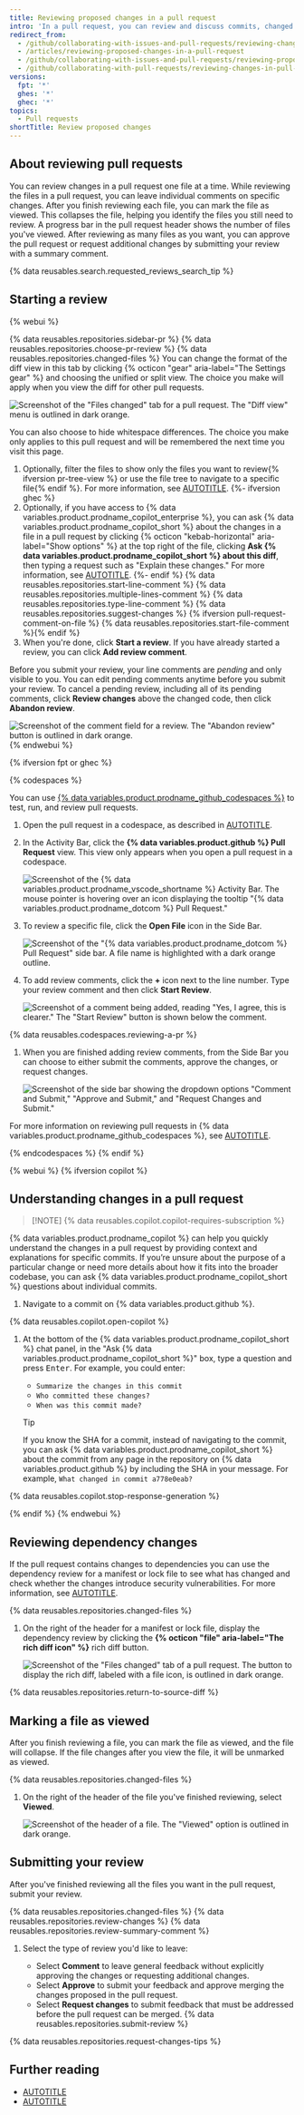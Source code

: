 ```yaml
---
title: Reviewing proposed changes in a pull request
intro: 'In a pull request, you can review and discuss commits, changed files, and the differences (or "diff") between the files in the base and compare branches.'
redirect_from:
  - /github/collaborating-with-issues-and-pull-requests/reviewing-changes-in-pull-requests/reviewing-proposed-changes-in-a-pull-request
  - /articles/reviewing-proposed-changes-in-a-pull-request
  - /github/collaborating-with-issues-and-pull-requests/reviewing-proposed-changes-in-a-pull-request
  - /github/collaborating-with-pull-requests/reviewing-changes-in-pull-requests/reviewing-proposed-changes-in-a-pull-request
versions:
  fpt: '*'
  ghes: '*'
  ghec: '*'
topics:
  - Pull requests
shortTitle: Review proposed changes
---
```

## About reviewing pull requests

You can review changes in a pull request one file at a time. While reviewing the files in a pull request, you can leave individual comments on specific changes. After you finish reviewing each file, you can mark the file as viewed. This collapses the file, helping you identify the files you still need to review. A progress bar in the pull request header shows the number of files you've viewed. After reviewing as many files as you want, you can approve the pull request or request additional changes by submitting your review with a summary comment.

{% data reusables.search.requested_reviews_search_tip %}

## Starting a review

{% webui %}

{% data reusables.repositories.sidebar-pr %}
{% data reusables.repositories.choose-pr-review %}
{% data reusables.repositories.changed-files %}
You can change the format of the diff view in this tab by clicking {% octicon "gear" aria-label="The Settings gear" %} and choosing the unified or split view. The choice you make will apply when you view the diff for other pull requests.

   ![Screenshot of the "Files changed" tab for a pull request. The "Diff view" menu is outlined in dark orange.](/assets/images/help/pull_requests/diff-settings-menu.png)

   You can also choose to hide whitespace differences. The choice you make only applies to this pull request and will be remembered the next time you visit this page.
1. Optionally, filter the files to show only the files you want to review{% ifversion pr-tree-view %} or use the file tree to navigate to a specific file{% endif %}. For more information, see [AUTOTITLE](/pull-requests/collaborating-with-pull-requests/reviewing-changes-in-pull-requests/filtering-files-in-a-pull-request).
{%- ifversion ghec %}
1. Optionally, if you have access to {% data variables.product.prodname_copilot_enterprise %}, you can ask {% data variables.product.prodname_copilot_short %} about the changes in a file in a pull request by clicking {% octicon "kebab-horizontal" aria-label="Show options" %} at the top right of the file, clicking **Ask {% data variables.product.prodname_copilot_short %} about this diff**, then typing a request such as "Explain these changes." For more information, see [AUTOTITLE](/enterprise-cloud@latest/copilot/github-copilot-chat/copilot-chat-in-github/using-github-copilot-chat-in-githubcom#asking-questions-about-a-specific-pull-request).
{%- endif %}
{% data reusables.repositories.start-line-comment %}
{% data reusables.repositories.multiple-lines-comment %}
{% data reusables.repositories.type-line-comment %}
{% data reusables.repositories.suggest-changes %}
{% ifversion pull-request-comment-on-file %}
{% data reusables.repositories.start-file-comment %}{% endif %}
1. When you're done, click **Start a review**. If you have already started a review, you can click **Add review comment**.

Before you submit your review, your line comments are _pending_ and only visible to you. You can edit pending comments anytime before you submit your review. To cancel a pending review, including all of its pending comments, click **Review changes** above the changed code, then click **Abandon review**.

![Screenshot of the comment field for a review. The "Abandon review" button is outlined in dark orange.](/assets/images/help/pull_requests/abandon-review-button.png)
{% endwebui %}

{% ifversion fpt or ghec %}

{% codespaces %}

You can use [{% data variables.product.prodname_github_codespaces %}](/codespaces/overview) to test, run, and review pull requests.

1. Open the pull request in a codespace, as described in [AUTOTITLE](/codespaces/developing-in-codespaces/using-github-codespaces-for-pull-requests#opening-a-pull-request-in-codespaces).
1. In the Activity Bar, click the **{% data variables.product.github %} Pull Request** view. This view only appears when you open a pull request in a codespace.

   ![Screenshot of the {% data variables.product.prodname_vscode_shortname %} Activity Bar. The mouse pointer is hovering over an icon displaying the tooltip "{% data variables.product.prodname_dotcom %} Pull Request."](/assets/images/help/codespaces/github-pr-view.png)

1. To review a specific file, click the **Open File** icon in the Side Bar.

   ![Screenshot of the "{% data variables.product.prodname_dotcom %} Pull Request" side bar. A file name is highlighted with a dark orange outline.](/assets/images/help/codespaces/changes-in-files.png)

1. To add review comments, click the **+** icon next to the line number. Type your review comment and then click **Start Review**.

   ![Screenshot of a comment being added, reading "Yes, I agree, this is clearer." The "Start Review" button is shown below the comment.](/assets/images/help/codespaces/start-review.png)

{% data reusables.codespaces.reviewing-a-pr %}

1. When you are finished adding review comments, from the Side Bar you can choose to either submit the comments, approve the changes, or request changes.

   ![Screenshot of the side bar showing the dropdown options "Comment and Submit," "Approve and Submit," and "Request Changes and Submit."](/assets/images/help/codespaces/submit-review.png)

For more information on reviewing pull requests in {% data variables.product.prodname_github_codespaces %}, see [AUTOTITLE](/codespaces/developing-in-codespaces/using-github-codespaces-for-pull-requests).

{% endcodespaces %}
{% endif %}

{% webui %}
{% ifversion copilot %}

## Understanding changes in a pull request

> [!NOTE] {% data reusables.copilot.copilot-requires-subscription %}

{% data variables.product.prodname_copilot %} can help you quickly understand the changes in a pull request by providing context and explanations for specific commits. If you’re unsure about the purpose of a particular change or need more details about how it fits into the broader codebase, you can ask {% data variables.product.prodname_copilot_short %} questions about individual commits.

1. Navigate to a commit on {% data variables.product.github %}.

{% data reusables.copilot.open-copilot %}

1. At the bottom of the {% data variables.product.prodname_copilot_short %} chat panel, in the "Ask {% data variables.product.prodname_copilot_short %}" box, type a question and press <kbd>Enter</kbd>. For example, you could enter:

   * `Summarize the changes in this commit`
   * `Who committed these changes?`
   * `When was this commit made?`

   > [!TIP]
   > If you know the SHA for a commit, instead of navigating to the commit, you can ask {% data variables.product.prodname_copilot_short %} about the commit from any page in the repository on {% data variables.product.github %} by including the SHA in your message. For example, `What changed in commit a778e0eab?`

{% data reusables.copilot.stop-response-generation %}

{% endif %}
{% endwebui %}

## Reviewing dependency changes

If the pull request contains changes to dependencies you can use the dependency review for a manifest or lock file to see what has changed and check whether the changes introduce security vulnerabilities. For more information, see [AUTOTITLE](/pull-requests/collaborating-with-pull-requests/reviewing-changes-in-pull-requests/reviewing-dependency-changes-in-a-pull-request).

{% data reusables.repositories.changed-files %}

1. On the right of the header for a manifest or lock file, display the dependency review by clicking the **{% octicon "file" aria-label="The rich diff icon" %}** rich diff button.

   ![Screenshot of the "Files changed" tab of a pull request. The button to display the rich diff, labeled with a file icon, is outlined in dark orange.](/assets/images/help/pull_requests/dependency-review-rich-diff.png)

{% data reusables.repositories.return-to-source-diff %}

## Marking a file as viewed

After you finish reviewing a file, you can mark the file as viewed, and the file will collapse. If the file changes after you view the file, it will be unmarked as viewed.

{% data reusables.repositories.changed-files %}
1. On the right of the header of the file you've finished reviewing, select **Viewed**.

   ![Screenshot of the header of a file. The "Viewed" option is outlined in dark orange.](/assets/images/help/pull_requests/viewed-checkbox.png)

## Submitting your review

After you've finished reviewing all the files you want in the pull request, submit your review.

{% data reusables.repositories.changed-files %}
{% data reusables.repositories.review-changes %}
{% data reusables.repositories.review-summary-comment %}
1. Select the type of review you'd like to leave:

    * Select **Comment** to leave general feedback without explicitly approving the changes or requesting additional changes.
    * Select **Approve** to submit your feedback and approve merging the changes proposed in the pull request.
    * Select **Request changes** to submit feedback that must be addressed before the pull request can be merged.
{% data reusables.repositories.submit-review %}

{% data reusables.repositories.request-changes-tips %}

## Further reading

* [AUTOTITLE](/repositories/configuring-branches-and-merges-in-your-repository/managing-protected-branches/about-protected-branches#require-pull-request-reviews-before-merging)
* [AUTOTITLE](/issues/tracking-your-work-with-issues/filtering-and-searching-issues-and-pull-requests)
